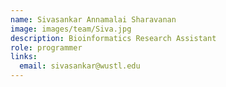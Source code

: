 ```yaml
---
name: Sivasankar Annamalai Sharavanan 
image: images/team/Siva.jpg
description: Bioinformatics Research Assistant
role: programmer
links:
  email: sivasankar@wustl.edu
---
```

